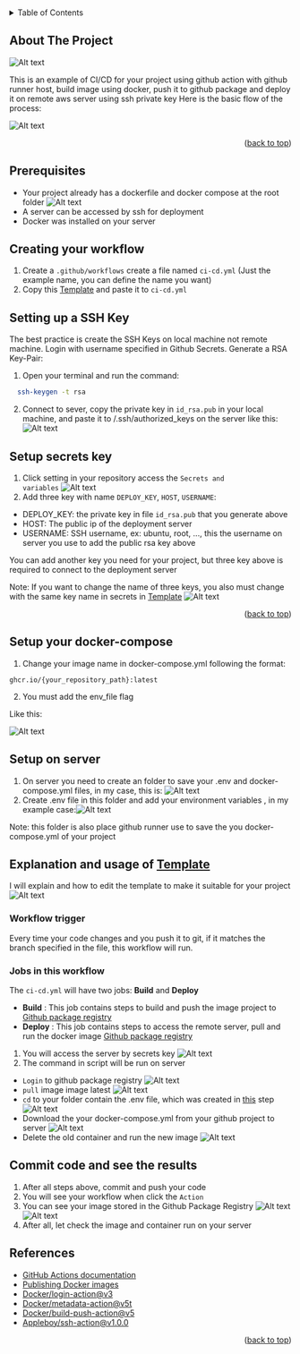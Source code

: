 <!-- Improved compatibility of back to top link: See: https://github.com/othneildrew/Best-README-Template/pull/73 -->
<a name="readme-top"></a>

<!-- PROJECT LOGO -->
<br />


<!-- TABLE OF CONTENTS -->
<details>
  <summary>Table of Contents</summary>
  <ol>
    <li>
      <a href="#about-the-project">About The Project</a>
    </li>
    <li>
      <a href="#prerequisites">Prerequisites</a>
    </li>
    <li><a href="#creating-your-workflow">Creating your workflow</a></li>
    <li><a href="#setting-up-a-ssh-key">Setting up a SSH Key</a></li>
    <li><a href="#setup-secrets-key">Setup secrets key</a></li>
    <li><a href="#setup-your-docker-compose">Setup your docker-compose</a></li>
    <li><a href="#setup-on-server ">Setup on server </a></li>
    <li><a href="#explanation-and-usage-of-template">Explanation and usage of Template</a>
        <ul>
            <li><a href="#workflow-trigger">Workflow trigger</a></li>
            <li><a href="#jobs-in-this-workflow">Jobs in this workflow</a></li>
        </ul>
    </li>
    <li><a href="#commit-code-and-see-the-results">Commit code and see the results</a></li>
    <li><a href="#references">References</a></li>
  </ol>
</details>



<!-- ABOUT THE PROJECT -->
## About The Project

![Alt text](./readme-imgs/image.png)

This is an example of CI/CD for your project using github action with github runner host, build image using docker, push it to github package and deploy it on remote aws server using ssh private key
Here is the basic flow of the process:

![Alt text](./readme-imgs/image-1.png)

<p align="right">(<a href="#readme-top">back to top</a>)</p>



## Prerequisites
* Your project already has a dockerfile and docker compose at the root folder
![Alt text](./readme-imgs/image-3.png)
* A server can be accessed by ssh for deployment
* Docker was installed on your server

## Creating your workflow


1. Create a <code>.github/workflows</code>  create a file named <code>ci-cd.yml</code>  (Just the example name, you can define the name you want)
2. Copy this [Template](.github/workflows/ci-cd.yml) and paste it to <code>ci-cd.yml</code>
   
<!-- 3. Install NPM packages
   ```sh
   npm install
   ```
4. Enter your API in `config.js`
   ```js
   const API_KEY = 'ENTER YOUR API';
   ``` -->
## Setting up a SSH Key
The best practice is create the SSH Keys on local machine not remote machine. Login with username specified in Github Secrets. Generate a RSA Key-Pair:
1. Open your terminal and run the command:
 ```sh
   ssh-keygen -t rsa
   ```
2. Connect to sever, copy the private key in <code>id_rsa.pub</code> in your local machine, and paste it to /.ssh/authorized_keys on the server like this:
![Alt text](./readme-imgs/image-6.png)

## Setup secrets key
1. Click setting in your repository access the <code>Secrets and variables</code>
![Alt text](./readme-imgs/image-7.png)
2. Add three key with name <code>DEPLOY_KEY</code>, <code>HOST</code>, <code>USERNAME</code>:
* DEPLOY_KEY: the private key in file <code>id_rsa.pub</code> that you generate above
* HOST: The public ip of the deployment server
* USERNAME: SSH username, ex: ubuntu, root, ..., this the username on server you use to add the public rsa key above

You can add another key you need for your project, but three key above is required to connect to the deployment server

Note: If you want to change the name of three keys, you also must change with the same key name in secrets in [Template](.github/workflows/ci-cd.yml)
![Alt text](./readme-imgs/image-14.png)


<p align="right">(<a href="#readme-top">back to top</a>)</p>

## Setup your docker-compose
1. Change your image name in docker-compose.yml following the format: 
```
ghcr.io/{your_repository_path}:latest
```
2. You must add the env_file flag

Like this: 

![Alt text](./readme-imgs/image-21.png)

## Setup on server 
1. On server you need to create an folder to save your .env and docker-compose.yml files, in my case, this is: ![Alt text](./readme-imgs/image-8.png)
2. Create .env file in this folder and add your environment variables , in my example case:![Alt text](./readme-imgs/image-10.png)

Note: this folder is also place github runner use to save the you docker-compose.yml of your project

<!-- USAGE EXAMPLES -->
## Explanation and usage of [Template](.github/workflows/ci-cd.yml)
I will explain and how to edit the template to make it suitable for your project  
![Alt text](./readme-imgs/image-12.png)

### Workflow trigger
Every time your code changes and you push it to git, if it matches the branch specified in the file, this workflow will run.
### Jobs in this workflow 

The <code>ci-cd.yml</code> will have two jobs: <b>Build</b>  and <b>Deploy</b> 

* <b>Build</b> : This job contains steps to build and push the image project to [Github package registry](https://github.com/features/packages)
* <b>Deploy</b> : This job contains steps to access the remote server, pull and run the docker image [Github package registry](https://github.com/features/packages)
1. You will access the server by secrets key
![Alt text](./readme-imgs/image-14.png)
2. The command in script will be run on server
* <code>Login</code> to github package registry
![Alt text](./readme-imgs/image-16.png)
* <code>pull</code> image image latest 
![Alt text](./readme-imgs/image-15.png)
* <code>cd</code> to your folder contain the .env file, which was created in <a href="#setup-on-server">this</a> step
![Alt text](./readme-imgs/image-17.png)
* Download the your docker-compose.yml from your github project to server
![Alt text](./readme-imgs/image-18.png)
* Delete the old container and run the new image
![Alt text](./readme-imgs/image-19.png)
## Commit code and see the results
1. After all steps above, commit and push your code
2. You will see your workflow when click the <code>Action</code>
3. You can see your image stored in the Github Package Registry
![Alt text](./readme-imgs/image-22.png)
![Alt text](./readme-imgs/image-23.png)
4. After all, let check the image and container run on your server

  
<!-- References -->
## References

* [GitHub Actions documentation](https://docs.github.com/en/actions)
* [Publishing Docker images](https://docs.github.com/en/actions/publishing-packages/publishing-docker-images)
* [Docker/login-action@v3](https://github.com/docker/login-action)
* [Docker/metadata-action@v5t](https://github.com/docker/metadata-action/)
* [Docker/build-push-action@v5](https://github.com/marketplace/actions/build-and-push-docker-images)
* [Appleboy/ssh-action@v1.0.0](https://github.com/appleboy/ssh-action)
<!-- * [GitHub Pages](https://pages.github.com)
* [Font Awesome](https://fontawesome.com) -->


<p align="right">(<a href="#readme-top">back to top</a>)</p>

